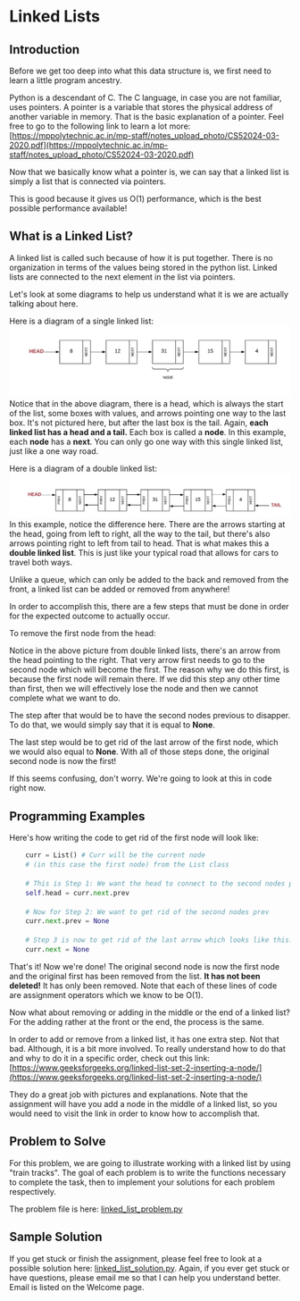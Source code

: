 # Linked Lists

## Introduction
Before we get too deep into what this data structure is, we first need to learn a little program ancestry.

Python is a descendant of C. The C language, in case you are not familiar, uses pointers. A pointer is a variable that stores the physical address of another variable in memory. That is the basic explanation of a pointer. Feel free to go to the following link to learn a lot more: [https://mppolytechnic.ac.in/mp-staff/notes_upload_photo/CS52024-03-2020.pdf](https://mppolytechnic.ac.in/mp-staff/notes_upload_photo/CS52024-03-2020.pdf)

Now that we basically know what a pointer is, we can say that a linked list is simply a list that is connected via pointers.

This is good because it gives us O(1) performance, which is the best possible performance available!

## What is a Linked List?
A linked list is called such because of how it is put together. There is no organization in terms of the values being stored in the python list. Linked lists are connected to the next element in the list via pointers.

Let's look at some diagrams to help us understand what it is we are actually talking about here.

Here is a diagram of a single linked list:
![linked_list.jpg](linked_list.jpeg)
Notice that in the above diagram, there is a head, which is always the start of the list, some boxes with values, and arrows pointing one way to the last box. It's not pictured here, but after the last box is the tail. Again, **each linked list has a head and a tail.** Each box is called a **node**. In this example, each **node** has a **next**. You can only go one way with this single linked list, just like a one way road.

Here is a diagram of a double linked list:
![linked_list_double.jpg](linked_list_double.jpeg)
In this example, notice the difference here. There are the arrows starting at the head, going from left to right, all the way to the tail,  but there's also arrows pointing right to left from tail to head. That is what makes this a **double linked list**. This is just like your typical road that allows for cars to travel both ways.

Unlike a queue, which can only be added to the back and removed from the front, a linked list can be added or removed from anywhere!

In order to accomplish this, there are a few steps that must be done in order for the expected outcome to actually occur.

To remove the first node from the head:

Notice in the above picture from double linked lists, there's an arrow from the head pointing to the right. That very arrow first needs to go to the second node which will become the first. The reason why we do this first, is because the first node will remain there. If we did this step any other time than first, then we will effectively lose the node and then we cannot complete what we want to do.

The step after that would be to have the second nodes previous to disapper. To do that, we would simply say that it is equal to **None**.

The last step would be to get rid of the last arrow of the first node, which we would also equal to **None**. With all of those steps done, the original second node is now the first!

If this seems confusing, don't worry. We're going to look at this in code right now.

## Programming Examples
Here's how writing the code to get rid of the first node will look like:

```python
    curr = List() # Curr will be the current node 
    # (in this case the first node) from the List class
    
    # This is Step 1: We want the head to connect to the second nodes previous
    self.head = curr.next.prev

    # Now for Step 2: We want to get rid of the second nodes prev
    curr.next.prev = None

    # Step 3 is now to get rid of the last arrow which looks like this:
    curr.next = None

```
That's it! Now we're done! The original second node is now the first node and the original first has been removed from the list. **It has not been deleted!** It has only been removed. Note that each of these lines of code are assignment operators which we know to be O(1).

Now what about removing or adding in the middle or the end of a linked list? For the adding rather at the front or the end, the process is the same.

In order to add or remove from a linked list, it has one extra step. Not that bad. Although, it is a bit more involved. To really understand how to do that and why to do it in a specific order, check out this link: [https://www.geeksforgeeks.org/linked-list-set-2-inserting-a-node/](https://www.geeksforgeeks.org/linked-list-set-2-inserting-a-node/)

They do a great job with pictures and explanations. Note that the assignment will have you add a node in the middle of a linked list, so you would need to visit the link in order to know how to accomplish that.

## Problem to Solve

For this problem, we are going to illustrate working with a linked list by using "train tracks". The goal of each problem is to write the functions necessary to complete the task, then to implement your solutions for each problem respectively.

The problem file is here: [linked_list_problem.py](linked_list_problem.py)

## Sample Solution

If you get stuck or finish the assignment, please feel free to look at a possible solution here: [linked_list_solution.py](linked_list_solution.py).
Again, if you ever get stuck or have questions, please email me so that I can help you understand better. Email is listed on the Welcome page.